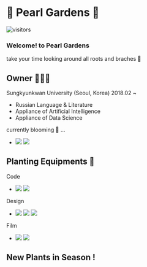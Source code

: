 # 🌳 Pearl Gardens 🌳

![visitors](https://visitor-badge.glitch.me/badge?page_id=page.id&left_color=green&right_color=pink)

###  Welcome! to Pearl Gardens 
take your time looking around all roots and braches 🍃

## Owner 👩🏻‍🌾
Sungkyunkwan University (Seoul, Korea) 2018.02 ~
- Russian Language & Literature
- Appliance of Artificial Intelligence
- Appliance of Data Science



currently blooming 🌱  ... 
- <img src="https://img.shields.io/badge/Neural View Synthesis-BC8F8F?style=flat-square&logo=Python&logoColor=white"/></a> <img src="https://img.shields.io/badge/Text Classification-BC8F8F?style=flat-square&logo=Python&logoColor=white"/></a>

## Planting Equipments 🛶

Code
- <img src="https://img.shields.io/badge/Python-5F9EA0?style=flat-square&logo=Python&logoColor=white"/></a> <img src="https://img.shields.io/badge/R-5F9EA0?style=flat-square&logo=R&logoColor=white"/></a>

Design
- <img src="https://img.shields.io/badge/Adobe Photoshop-8FBC8B?style=flat-square&logo=AdobePhotoshop&logoColor=white"/></a> <img src="https://img.shields.io/badge/Adobe Illustrator-8FBC8B?style=flat-square&logo=AdobeIllustrator&logoColor=white"/></a> <img src="https://img.shields.io/badge/Adobe InDesign-8FBC8B?style=flat-square&logo=AdobeInDesign&logoColor=white"/></a> 

Film
- <img src="https://img.shields.io/badge/Adobe Premiere Pro -BDB76B?style=flat-square&logo=AdobePremierePro&logoColor=white"/></a> <img src="https://img.shields.io/badge/Adobe After Effects-BDB76B?style=flat-square&logo=AdobeAfterEffects&logoColor=white"/></a> 

## New Plants in Season ! 

## 


<!--
**mokcho/mokcho** is a ✨ _special_ ✨ repository because its `README.md` (this file) appears on your GitHub profile.



- 🔭 I’m currently working on ...
- 🌱 I’m currently learning ...
- 👯 I’m looking to collaborate on ...
- 🤔 I’m looking for help with ...
- 💬 Ask me about ...
- 📫 How to reach me: ...
- 😄 Pronouns: ...
- ⚡ Fun fact: ...
-->
